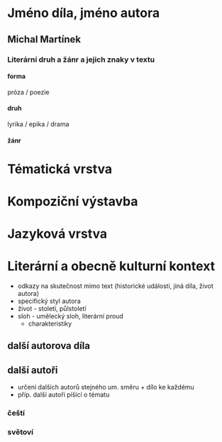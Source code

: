 # Jméno díla, jméno autora
## Michal Martínek

### Literární druh a žánr a jejich znaky v textu
#### forma
próza / poezie
#### druh
lyrika / epika / drama
#### žánr

# Tématická vrstva

# Kompoziční výstavba



# Jazyková vrstva


# Literární a obecně kulturní kontext

* odkazy na skutečnost mimo text (historické události, jiná díla, život autora)
* specifický styl autora
* život - století, půlstoletí
* sloh - umělecký sloh, literární proud
	* charakteristiky

## další autorova díla

## další autoři
* určení dalších autorů stejného um. směru + dílo ke každému
* příp. další autoři píšící o tématu

### čeští

### světoví
